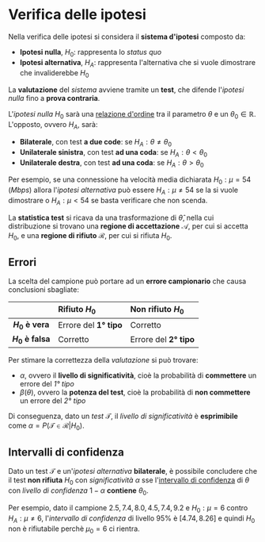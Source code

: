# Verifica delle ipotesi

Nella verifica delle ipotesi si considera il **sistema d'ipotesi** composto da:
- **Ipotesi nulla**, $H_0$: rappresenta lo _status quo_
- **Ipotesi alternativa**, $H_A$: rappresenta l'alternativa che si vuole dimostrare che invaliderebbe $H_0$

La **valutazione** del _sistema_ avviene tramite un **test**, che difende l'_ipotesi nulla_ fino a **prova contraria**.

L'_ipotesi nulla_ $H_0$ sarà una [relazione d'ordine](../../ct0434/03/01/README.md) tra il parametro $\theta$ e un $\theta_0 \in \mathbb{R}$.
L'opposto, ovvero $H_A$, sarà:
- **Bilaterale**, con test **a due code**: se $H_A: \theta \neq \theta_0$
- **Unilaterale sinistra**, con test **ad una coda**: se $H_A: \theta < \theta_0$
- **Unilaterale destra**, con test **ad una coda**: se $H_A: \theta > \theta_0$

Per esempio, se una connessione ha velocità media dichiarata $H_0: \mu = 54$ (_Mbps_) allora l'_ipotesi alternativa_ può essere $H_A: \mu \neq 54$ se la si vuole dimostrare o $H_A: \mu < 54$ se basta verificare che non scenda.

La **statistica test** si ricava da una trasformazione di $\hat\theta$, nella cui distribuzione si trovano una **regione di accettazione** $\mathcal{A}$, per cui si accetta $H_0$, e una **regione di rifiuto** $\mathcal{R}$, per cui si rifiuta $H_0$.

## Errori

La scelta del campione può portare ad un **errore campionario** che causa conclusioni sbagliate:

| | Rifiuto $H_0$ | Non rifiuto $H_0$ |
|:-:|:-|:-|
| **$H_0$ è vera** | Errore del **1° tipo** | Corretto |
| **$H_0$ è falsa** | Corretto | Errore del **2° tipo** |

Per stimare la correttezza della _valutazione_ si può trovare:
- $\alpha$, ovvero il **livello di significatività**, cioè la probabilità di **commettere** un errore del _1° tipo_
- $\beta(\theta)$, ovvero la **potenza del test**, cioè la probabilità di **non commettere** un errore del _2° tipo_

Di conseguenza, dato un _test_ $\mathcal{T}$, il _livello di significatività_ è **esprimibile** come $\alpha = P(\mathcal{T} \in \mathcal{R} | H_0)$.

## Intervalli di confidenza

Dato un test $\mathcal{T}$ e un'_ipotesi alternativa_ **bilaterale**, è possibile concludere che il test **non rifiuta** $H_0$ con _significatività_ $\alpha$ sse l'[intervallo di confidenza](../03/README.md) di $\theta$ con _livello di confidenza_ $1 - \alpha$ **contiene** $\theta_0$.

Per esempio, dato il campione $2.5, 7.4, 8.0, 4.5, 7.4, 9.2$ e $H_0: \mu = 6$ contro $H_A: \mu \neq 6$, l'_intervallo di confidenza_ di livello $95\%$ è $[4.74, 8.26]$ e quindi $H_0$ non è rifiutabile perchè $\mu_0 = 6$ ci rientra.
